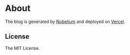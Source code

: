 # About

The blog is generated by [Nobelium](https://github.com/craigary/nobelium/) and deployed on [Vercel](https://vercel.com?utm_source=Craigary&utm_campaign=oss).

## License

The MIT License.
